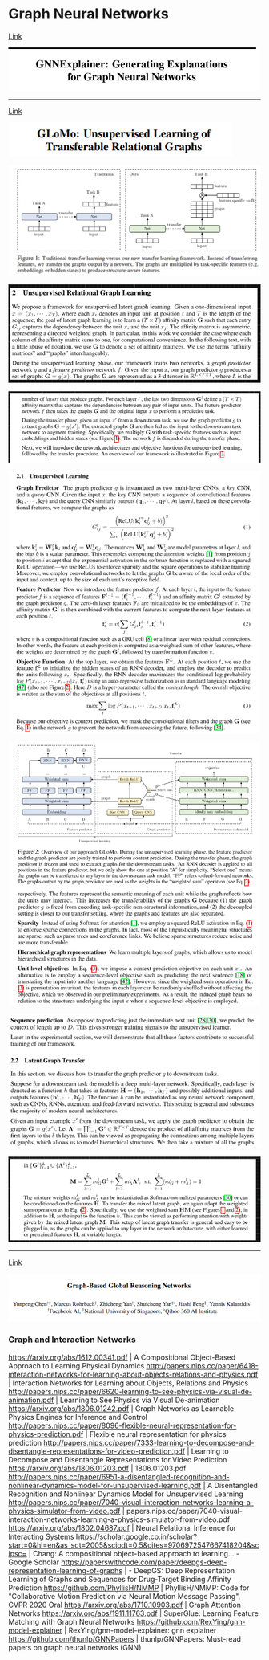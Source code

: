 # Graph Neural Networks

[Link](https://arxiv.org/abs/1903.03894)

![](2020-07-21-04-49-16.png)

---
[Link](https://papers.nips.cc/paper/8110-glomo-unsupervised-learning-of-transferable-relational-graphs.pdf)

![](2020-07-23-01-11-22.png)

![](2020-07-23-01-13-04.png)

![](2020-07-22-00-29-11.png)

![](2020-07-22-00-29-42.png)

![](2020-07-22-00-30-07.png)

![](2020-07-22-00-30-44.png)

![](2020-07-22-00-31-02.png)

![](2020-07-22-00-31-24.png)

---
[Link](https://openaccess.thecvf.com/content_CVPR_2019/papers/Chen_Graph-Based_Global_Reasoning_Networks_CVPR_2019_paper.pdf)

![](2020-07-22-01-58-53.png)



### Graph and Interaction Networks

https://arxiv.org/abs/1612.00341.pdf | A Compositional Object-Based Approach to Learning Physical Dynamics
http://papers.nips.cc/paper/6418-interaction-networks-for-learning-about-objects-relations-and-physics.pdf | Interaction Networks for Learning about Objects, Relations and Physics
http://papers.nips.cc/paper/6620-learning-to-see-physics-via-visual-de-animation.pdf | Learning to See Physics via Visual De-animation
https://arxiv.org/abs/1806.01242.pdf | Graph Networks as Learnable Physics Engines for Inference and Control
http://papers.nips.cc/paper/8096-flexible-neural-representation-for-physics-prediction.pdf | Flexible neural representation for physics prediction
http://papers.nips.cc/paper/7333-learning-to-decompose-and-disentangle-representations-for-video-prediction.pdf | Learning to Decompose and Disentangle Representations for Video Prediction
https://arxiv.org/abs/1806.01203.pdf | 1806.01203.pdf
http://papers.nips.cc/paper/6951-a-disentangled-recognition-and-nonlinear-dynamics-model-for-unsupervised-learning.pdf | A Disentangled Recognition and Nonlinear Dynamics Model for Unsupervised Learning
http://papers.nips.cc/paper/7040-visual-interaction-networks-learning-a-physics-simulator-from-video.pdf | papers.nips.cc/paper/7040-visual-interaction-networks-learning-a-physics-simulator-from-video.pdf
https://arxiv.org/abs/1802.04687.pdf | Neural Relational Inference for Interacting Systems
https://scholar.google.co.in/scholar?start=0&hl=en&as_sdt=2005&sciodt=0,5&cites=9706972547667418204&scipsc= | Chang: A compositional object-based approach to learning... - Google Scholar
https://paperswithcode.com/paper/deepgs-deep-representation-learning-of-graphs | - DeepGS: Deep Representation Learning of Graphs and Sequences for Drug-Target Binding Affinity Prediction
https://github.com/PhyllisH/NMMP | PhyllisH/NMMP: Code for "Collaborative Motion Prediction via Neural Motion Message Passing", CVPR 2020 Oral
https://arxiv.org/abs/1710.10903.pdf | Graph Attention Networks
https://arxiv.org/abs/1911.11763.pdf | SuperGlue: Learning Feature Matching with Graph Neural Networks
https://github.com/RexYing/gnn-model-explainer | RexYing/gnn-model-explainer: gnn explainer
https://github.com/thunlp/GNNPapers | thunlp/GNNPapers: Must-read papers on graph neural networks (GNN)
